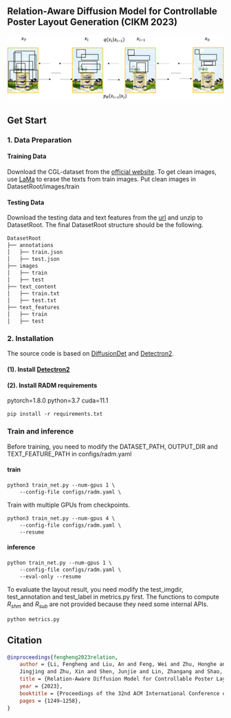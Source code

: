 ## Relation-Aware Diffusion Model for Controllable Poster Layout Generation (CIKM 2023)
![](Figs/diffusion.png)
## Get Start
### 1. Data Preparation
#### Training Data
Download the CGL-dataset from the [official website](https://tianchi.aliyun.com/dataset/142692).
To get clean images, use [LaMa](https://github.com/advimman/lama#inference-) to erase the texts from train images. Put clean images in DatasetRoot/images/train
#### Testing Data
Download the testing data and text features from the [url](https://3.cn/10-dQKDKG) and unzip to DatasetRoot.
The final DatasetRoot structure should be the following.
```text
DatasetRoot
├── annotations
│   ├── train.json
│   ├── test.json
├── images
│   ├── train
│   ├── test
├── text_content
│   ├── train.txt
│   ├── test.txt
├── text_features
│   ├── train
│   ├── test
```
### 2. Installation
The source code is based on [DiffusionDet](https://github.com/ShoufaChen/DiffusionDet) and [Detectron2](https://github.com/facebookresearch/detectron2).
#### (1). Install [Detectron2](https://github.com/facebookresearch/detectron2/blob/main/INSTALL.md#installation)
#### (2). Install RADM requirements
pytorch=1.8.0 python=3.7 cuda=11.1

```
pip install -r requirements.txt
```
### Train and inference
Before training, you need to modify the DATASET_PATH, OUTPUT_DIR and TEXT_FEATURE_PATH in configs/radm.yaml
#### train
```shell
python3 train_net.py --num-gpus 1 \
    --config-file configs/radm.yaml \
```
Train with multiple GPUs from checkpoints.
```shell
python3 train_net.py --num-gpus 4 \
    --config-file configs/radm.yaml \ 
    --resume
```
#### inference
```shell
python train_net.py --num-gpus 1 \
    --config-file configs/radm.yaml \
    --eval-only --resume
```
To evaluate the layout result, you need modify the test_imgdir, test_annotation and test_label in metrics.py first. The functions to compute $R_{shm}$ and $R_{sub}$ are not provided because they need some internal APIs.  
```shell
python metrics.py
```


## Citation
```BibTeX
@inproceedings{fengheng2023relation,
    author = {Li, Fengheng and Liu, An and Feng, Wei and Zhu, Honghe and Li, Yaoyu and Zhang, Zheng and Lv, 
    Jingjing and Zhu, Xin and Shen, Junjie and Lin, Zhangang and Shao, Jingping},
    title = {Relation-Aware Diffusion Model for Controllable Poster Layout Generation},
    year = {2023},
    booktitle = {Proceedings of the 32nd ACM International Conference on Information and Knowledge Management},
    pages = {1249–1258},
}
```
